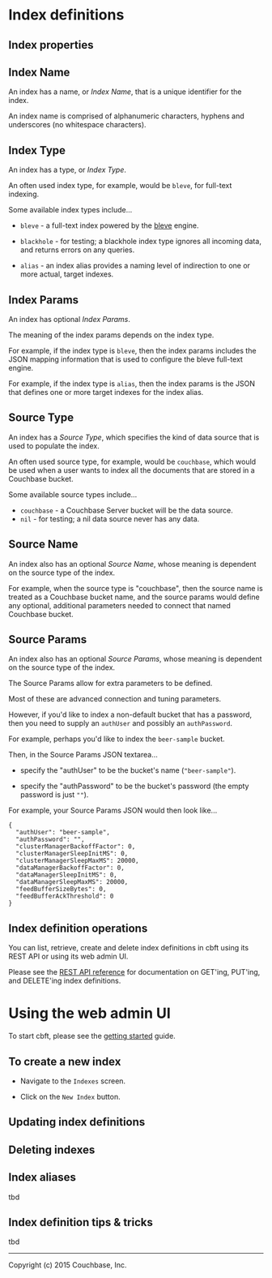 # Index definitions

## Index properties

## Index Name

An index has a name, or _Index Name_, that is a unique identifier for
the index.

An index name is comprised of alphanumeric characters, hyphens and
underscores (no whitespace characters).

## Index Type

An index has a type, or _Index Type_.

An often used index type, for example, would be ```bleve```, for
full-text indexing.

Some available index types include...

- ```bleve``` - a full-text index powered by the
  [bleve](http://blevesearch.com) engine.

- ```blackhole``` - for testing; a blackhole index type ignores all incoming
  data, and returns errors on any queries.

- ```alias``` - an index alias provides a naming level of indirection to one
  or more actual, target indexes.

## Index Params

An index has optional _Index Params_.

The meaning of the index params depends on the index type.

For example, if the index type is ```bleve```, then the index params
includes the JSON mapping information that is used to configure the
bleve full-text engine.

For example, if the index type is ```alias```, then the index params
is the JSON that defines one or more target indexes for the index
alias.

## Source Type

An index has a _Source Type_, which specifies the kind of data source
that is used to populate the index.

An often used source type, for example, would be ```couchbase```,
which would be used when a user wants to index all the documents that
are stored in a Couchbase bucket.

Some available source types include...

- ```couchbase``` - a Couchbase Server bucket will be the data source.
- ```nil``` - for testing; a nil data source never has any data.

## Source Name

An index also has an optional _Source Name_, whose meaning is
dependent on the source type of the index.

For example, when the source type is "couchbase", then the source name
is treated as a Couchbase bucket name, and the source params would
define any optional, additional parameters needed to connect that
named Couchbase bucket.

## Source Params

An index also has an optional _Source Params_, whose meaning is
dependent on the source type of the index.

The Source Params allow for extra parameters to be defined.

Most of these are advanced connection and tuning parameters.

However, if you'd like to index a non-default bucket that has a
password, then you need to supply an ```authUser``` and possibly an
```authPassword```.

For example, perhaps you'd like to index the ```beer-sample``` bucket.

Then, in the Source Params JSON textarea...

- specify the "authUser" to be the bucket's name
  (```"beer-sample"```).

- specify the "authPassword" to be the bucket's password (the empty
  password is just ```""```).

For example, your Source Params JSON would then look like...

    {
      "authUser": "beer-sample",
      "authPassword": "",
      "clusterManagerBackoffFactor": 0,
      "clusterManagerSleepInitMS": 0,
      "clusterManagerSleepMaxMS": 20000,
      "dataManagerBackoffFactor": 0,
      "dataManagerSleepInitMS": 0,
      "dataManagerSleepMaxMS": 20000,
      "feedBufferSizeBytes": 0,
      "feedBufferAckThreshold": 0
    }

## Index definition operations

You can list, retrieve, create and delete index definitions in cbft
using its REST API or using its web admin UI.

Please see the [REST API reference](api-ref/#index-definition) for
documentation on GET'ing, PUT'ing, and DELETE'ing index definitions.

# Using the web admin UI

To start cbft, please see the [getting started](../index.md) guide.

## To create a new index

- Navigate to the ```Indexes``` screen.

- Click on the ```New Index``` button.

## Updating index definitions

## Deleting indexes

## Index aliases

tbd

## Index definition tips & tricks

tbd

---

Copyright (c) 2015 Couchbase, Inc.
